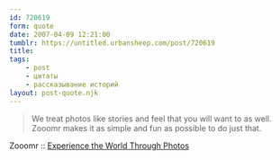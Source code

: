 ```yaml
---
id: 720619
form: quote
date: 2007-04-09 12:21:00
tumblr: https://untitled.urbansheep.com/post/720619
title: 
tags:
    - post
    - цитаты
    - рассказывание историй
layout: post-quote.njk
---
```


<blockquote>
We treat photos like stories and feel that you will want to as well. Zooomr makes it as simple and fun as possible to do just that.
</blockquote>

Zooomr :: <a href="http://beta.zooomr.com/learn_more2">Experience the World Through Photos</a>
